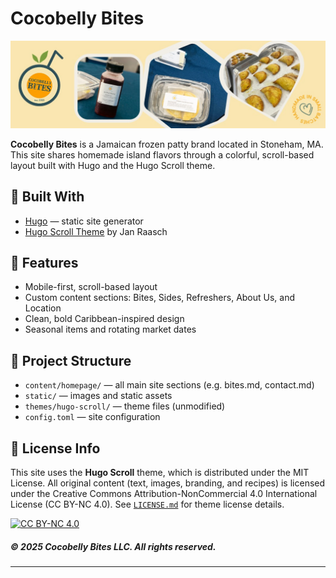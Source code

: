 # Cocobelly Bites

![](/static/images/menu-banner.jpg)

**Cocobelly Bites** is a Jamaican frozen patty brand located in Stoneham, MA. This site shares homemade island flavors through a colorful, scroll-based layout built with Hugo and the Hugo Scroll theme.

## 🔧 Built With

- [Hugo](https://gohugo.io/) — static site generator
- [Hugo Scroll Theme](https://github.com/zjedi/hugo-scroll) by Jan Raasch

## 🚀 Features

- Mobile-first, scroll-based layout
- Custom content sections: Bites, Sides, Refreshers, About Us, and Location
- Clean, bold Caribbean-inspired design
- Seasonal items and rotating market dates

## 📂 Project Structure

- `content/homepage/` — all main site sections (e.g. bites.md, contact.md)
- `static/` — images and static assets
- `themes/hugo-scroll/` — theme files (unmodified)
- `config.toml` — site configuration

## 📝 License Info

This site uses the **Hugo Scroll** theme, which is distributed under the MIT License.
All original content (text, images, branding, and recipes) is licensed under the Creative Commons Attribution-NonCommercial 4.0 International License (CC BY-NC 4.0). 
See [`LICENSE.md`](/content/en/license.md) for theme license details.

[![CC BY-NC 4.0](https://licensebuttons.net/l/by-nc/4.0/88x31.png)](https://creativecommons.org/licenses/by-nc/4.0/)

##### © 2025 Cocobelly Bites LLC. All rights reserved.
---